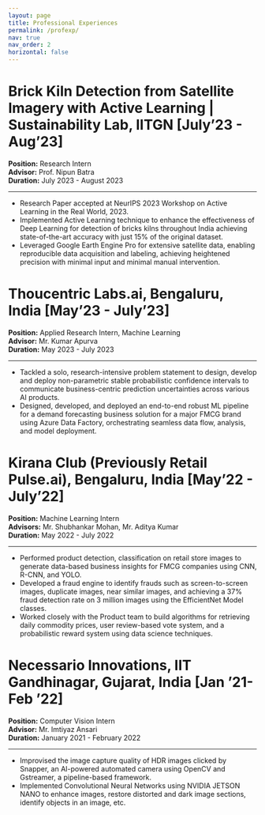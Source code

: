```yaml
---
layout: page
title: Professional Experiences
permalink: /profexp/
nav: true
nav_order: 2
horizontal: false
---
```


# Brick Kiln Detection from Satellite Imagery with Active Learning | Sustainability Lab, IITGN [July’23 - Aug’23]

**Position:** Research Intern  
**Advisor:** Prof. Nipun Batra  
**Duration:** July 2023 - August 2023

---

- Research Paper accepted at NeurIPS 2023 Workshop on Active Learning in the Real World, 2023.
- Implemented Active Learning technique to enhance the effectiveness of Deep Learning for detection of bricks kilns throughout India achieving state-of-the-art accuracy with just 15% of the original dataset.
- Leveraged Google Earth Engine Pro for extensive satellite data, enabling reproducible data acquisition and labeling, achieving heightened precision with minimal input and minimal manual intervention.

# Thoucentric Labs.ai, Bengaluru, India [May’23 - July’23]

**Position:** Applied Research Intern, Machine Learning  
**Advisor:** Mr. Kumar Apurva  
**Duration:** May 2023 - July 2023

---

- Tackled a solo, research-intensive problem statement to design, develop and deploy non-parametric stable probabilistic confidence intervals to communicate business-centric prediction uncertainties across various AI products.
- Designed, developed, and deployed an end-to-end robust ML pipeline for a demand forecasting business solution for a major FMCG brand using Azure Data Factory, orchestrating seamless data flow, analysis, and model deployment.

# Kirana Club (Previously Retail Pulse.ai), Bengaluru, India [May’22 - July’22]

**Position:** Machine Learning Intern  
**Advisors:** Mr. Shubhankar Mohan, Mr. Aditya Kumar  
**Duration:** May 2022 - July 2022

---

- Performed product detection, classification on retail store images to generate data-based business insights for FMCG companies using CNN, R-CNN, and YOLO.
- Developed a fraud engine to identify frauds such as screen-to-screen images, duplicate images, near similar images, and achieving a 37% fraud detection rate on 3 million images using the EfficientNet Model classes.
- Worked closely with the Product team to build algorithms for retrieving daily commodity prices, user review-based vote system, and a probabilistic reward system using data science techniques.

# Necessario Innovations, IIT Gandhinagar, Gujarat, India [Jan ’21-Feb ’22]

**Position:** Computer Vision Intern  
**Advisor:** Mr. Imtiyaz Ansari  
**Duration:** January 2021 - February 2022

---

- Improvised the image capture quality of HDR images clicked by Snapper, an AI-powered automated camera using OpenCV and Gstreamer, a pipeline-based framework.
- Implemented Convolutional Neural Networks using NVIDIA JETSON NANO to enhance images, restore distorted and dark image sections, identify objects in an image, etc.
